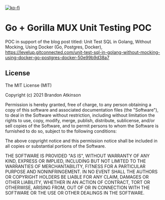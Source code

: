 [![ko-fi](https://ko-fi.com/img/githubbutton_sm.svg)](https://ko-fi.com/O5O63ENS7)

# Go + Gorilla MUX Unit Testing POC
POC in support of the blog post titled: Unit Test SQL in Golang, Without Mocking, Using Docker (Go, Postgres, Docker), https://levelup.gitconnected.com/unit-test-sql-in-golang-without-mocking-using-docker-go-postgres-docker-50e99b9d38a7

## License
 
The MIT License (MIT)

Copyright (c) 2021 Brandon Atkinson

Permission is hereby granted, free of charge, to any person obtaining a copy of this software and associated documentation files (the "Software"), to deal in the Software without restriction, including without limitation the rights to use, copy, modify, merge, publish, distribute, sublicense, and/or sell copies of the Software, and to permit persons to whom the Software is furnished to do so, subject to the following conditions:

The above copyright notice and this permission notice shall be included in all copies or substantial portions of the Software.

THE SOFTWARE IS PROVIDED "AS IS", WITHOUT WARRANTY OF ANY KIND, EXPRESS OR IMPLIED, INCLUDING BUT NOT LIMITED TO THE WARRANTIES OF MERCHANTABILITY, FITNESS FOR A PARTICULAR PURPOSE AND NONINFRINGEMENT. IN NO EVENT SHALL THE AUTHORS OR COPYRIGHT HOLDERS BE LIABLE FOR ANY CLAIM, DAMAGES OR OTHER LIABILITY, WHETHER IN AN ACTION OF CONTRACT, TORT OR OTHERWISE, ARISING FROM, OUT OF OR IN CONNECTION WITH THE SOFTWARE OR THE USE OR OTHER DEALINGS IN THE SOFTWARE.
